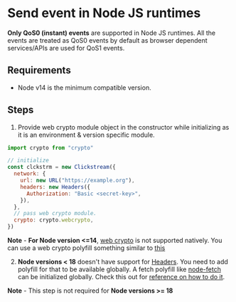 # Send event in Node JS runtimes

**Only QoS0 (instant) events** are supported in Node JS runtimes. All the events are treated as QoS0 events by default as browser dependent services/APIs are used for QoS1 events.

## Requirements

- Node v14 is the minimum compatible version.

## Steps

1. Provide web crypto module object in the constructor while initializing as it is an environment & version specific module.

```js
import crypto from "crypto"

// initialize
const clckstrm = new Clickstream({
  network: {
    url: new URL("https://example.org"),
    headers: new Headers({
      Authorization: "Basic <secret-key>",
    }),
  },
  // pass web crypto module.
  crypto: crypto.webcrypto,
})
```

**Note** - **For Node version <=14**, [web crypto](https://developer.mozilla.org/en-US/docs/Web/API/Web_Crypto_API) is not supported natively. You can use a web crypto polyfill something similar to [this](https://www.npmjs.com/package/@peculiar/webcrypto)

2. **Node versions < 18** doesn't have support for [Headers](https://developer.mozilla.org/en-US/docs/Web/API/Headers). You need to add polyfill for that to be available globally. A fetch polyfill like [node-fetch](https://github.com/node-fetch/node-fetch) can be initialized globally. Check this out for [reference on how to do it](https://github.com/node-fetch/node-fetch#providing-global-access).

**Note** - This step is not required for **Node versions >= 18**
